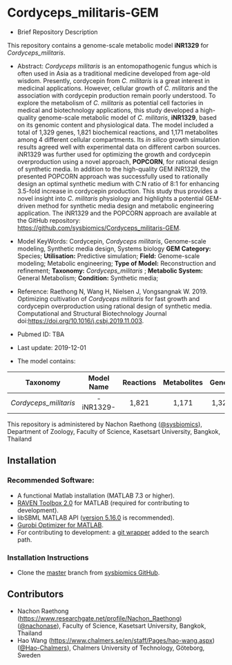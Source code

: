 # Cordyceps_militaris-GEM

- Brief Repository Description

This repository contains a genome-scale metabolic model **iNR1329** for _Cordyceps_militaris_.

- Abstract:
_Cordyceps militaris_ is an entomopathogenic fungus which is often used in Asia as a traditional medicine developed from age-old wisdom. Presently, cordycepin from _C. militaris_ is a great interest in medicinal applications. However, cellular growth of _C. militaris_ and the association with cordycepin production remain poorly understood. To explore the metabolism of _C. militaris_ as potential cell factories in medical and biotechnology applications, this study developed a high-quality genome-scale metabolic model of _C. militaris_, **iNR1329**, based on its genomic content and physiological data. The model included a total of 1,329 genes, 1,821 biochemical reactions, and 1,171 metabolites among 4 different cellular compartments. Its _in silico_ growth simulation results agreed well with experimental data on different carbon sources. iNR1329 was further used for optimizing the growth and cordycepin overproduction using a novel approach, **POPCORN**, for rational design of synthetic media. In addition to the high-quality GEM iNR1329, the presented POPCORN approach was successfully used to rationally design an optimal synthetic medium with C:N ratio of 8:1 for enhancing 3.5-fold increase in cordycepin production. This study thus provides a novel insight into _C. militaris_ physiology and highlights a potential GEM-driven method for synthetic media design and metabolic engineering application. The iNR1329 and the POPCORN approach are available at the GitHub repository: https://github.com/sysbiomics/Cordyceps_militaris-GEM.

- Model KeyWords:
Cordycepin, _Cordyceps militaris_, Genome-scale modeling, Synthetic media design, Systems biology
**GEM Category:** Species; **Utilisation:** Predictive simulation; **Field:** Genome-scale modeling; Metabolic
engineering; **Type of Model:** Reconstruction and refinement; **Taxonomy:** _Cordyceps_militaris_ ; **Metabolic System:** General Metabolism; **Condition:** Synthetic media;

- Reference:
Raethong N, Wang H, Nielsen J, Vongsangnak W. 2019. Optimizing cultivation of _Cordyceps militaris_ for fast growth and cordycepin overproduction using rational design of synthetic media. Computational and Structural Biotechnology Journal doi:https://doi.org/10.1016/j.csbj.2019.11.003.

- Pubmed ID: TBA

- Last update: 2019-12-01

- The model contains:

| Taxonomy | Model Name | Reactions | Metabolites| Genes |
| ------------- |:-------------:|:-------------:|:-------------:|-----:|
| _Cordyceps_militaris_ | -iNR1329- | 1,821 | 1,171 | 1,329 |

This repository is administered by Nachon Raethong ([@sysbiomics](https://github.com/sysbiomics)), Department of Zoology, Faculty of Science, Kasetsart University, Bangkok, Thailand

## Installation

### Recommended Software:
* A functional Matlab installation (MATLAB 7.3 or higher).
* [RAVEN Toolbox 2.0](https://github.com/SysBioChalmers/RAVEN) for MATLAB (required for contributing to development). 
* libSBML MATLAB API ([version 5.16.0](https://sourceforge.net/projects/sbml/files/libsbml/5.13.0/stable/MATLAB%20interface/)  is recommended).
* [Gurobi Optimizer for MATLAB](http://www.gurobi.com/registration/download-reg).
* For contributing to development: a [git wrapper](https://github.com/manur/MATLAB-git) added to the search path.

### Installation Instructions
* Clone the [master](https://github.com/sysbiomics/Cordyceps_militaris-GEM) branch from [sysbiomics GitHub](https://github.com//sysbiomics).

## Contributors
* Nachon Raethong (https://www.researchgate.net/profile/Nachon_Raethong) ([@nachonase](https://github.com/nachonase)), Faculty of Science, Kasetsart University, Bangkok, Thailand
* Hao Wang (https://www.chalmers.se/en/staff/Pages/hao-wang.aspx) ([@Hao-Chalmers](https://github.com/Hao-Chalmers)), Chalmers University of Technology, Göteborg, Sweden
